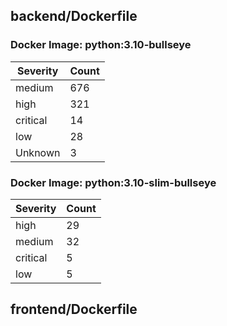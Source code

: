 ## backend/Dockerfile

### Docker Image: python:3.10-bullseye
| Severity | Count |
|----------|-------|
| medium | 676 |
| high | 321 |
| critical | 14 |
| low | 28 |
| Unknown | 3 |

### Docker Image: python:3.10-slim-bullseye
| Severity | Count |
|----------|-------|
| high | 29 |
| medium | 32 |
| critical | 5 |
| low | 5 |


## frontend/Dockerfile